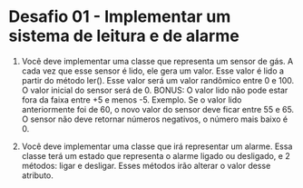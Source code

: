 # Desafio 01 - Implementar um sistema de leitura e de alarme

1. Você deve implementar uma classe que representa um sensor de gás. A cada vez que esse sensor é lido, ele gera um valor. Esse valor é lido a partir do método ler(). Esse valor será um valor randômico entre 0 e 100. O valor inicial do sensor será de 0. BONUS: O valor lido não pode estar fora da faixa entre +5 e menos -5. Exemplo. Se o valor lido anteriormente foi de 60, o novo valor do sensor deve ficar entre 55 e 65. O sensor não deve retornar números negativos, o número mais baixo é 0.

2. Você deve implementar uma classe que irá representar um alarme. Essa classe terá um estado que representa o alarme ligado ou desligado, e 2 métodos: ligar e desligar. Esses métodos irão alterar o valor desse atributo.

